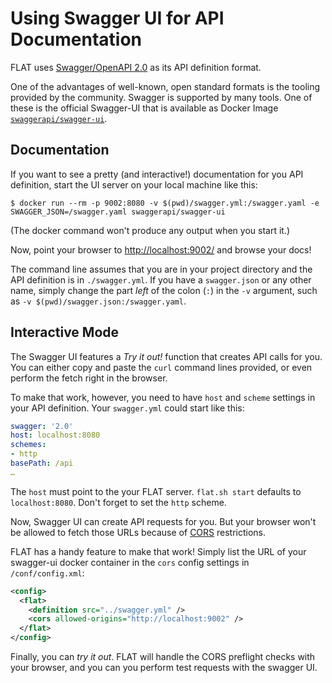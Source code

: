 
# Using Swagger UI for API Documentation

FLAT uses [Swagger/OpenAPI
2.0](https://swagger.io/docs/specification/2-0/basic-structure/) as its API
definition format.

One of the advantages of well-known, open standard formats is the tooling provided
by the community. Swagger is supported by many tools. One of these is the
official Swagger-UI that is available as Docker Image
[`swaggerapi/swagger-ui`](https://hub.docker.com/r/swaggerapi/swagger-ui/).

## Documentation

If you want to see a pretty (and interactive!) documentation for you API
definition, start the UI server on your local machine like this:

```shell
$ docker run --rm -p 9002:8080 -v $(pwd)/swagger.yml:/swagger.yaml -e SWAGGER_JSON=/swagger.yaml swaggerapi/swagger-ui
```

(The docker command won't produce any output when you start it.)

Now, point your browser to [http://localhost:9002/](http://localhost:9002/) and
browse your docs!

The command line assumes that you are in your project directory and the API
definition is in `./swagger.yml`. If you have a `swagger.json` or any other
name, simply change the part _left_ of the colon (`:`) in the `-v` argument,
such as `-v $(pwd)/swagger.json:/swagger.yaml`.


## Interactive Mode

The Swagger UI features a _Try it out!_ function that creates API calls for you. You can either copy and paste the `curl` command lines provided, or even perform the fetch right in the browser.

To make that work, however, you need to have `host` and `scheme` settings in your API definition. Your `swagger.yml` could start like this:

```yml
swagger: '2.0'
host: localhost:8080
schemes:
- http
basePath: /api
…
```

The `host` must point to the your FLAT server. `flat.sh start` defaults to `localhost:8080`. Don't forget to set the `http` scheme.

Now, Swagger UI can create API requests for you. But your browser won't be allowed to fetch those URLs because of [CORS](https://developer.mozilla.org/docs/Web/HTTP/CORS) restrictions.

FLAT has a handy feature to make that work! Simply list the URL of your swagger-ui docker container in the `cors` config settings in `/conf/config.xml`:

```xml
<config>
  <flat>
    <definition src="../swagger.yml" />
    <cors allowed-origins="http://localhost:9002" />
  </flat>
</config>
```

Finally, you can _try it out_. FLAT will handle the CORS preflight checks with your browser, and you can you perform test requests with the swagger UI.